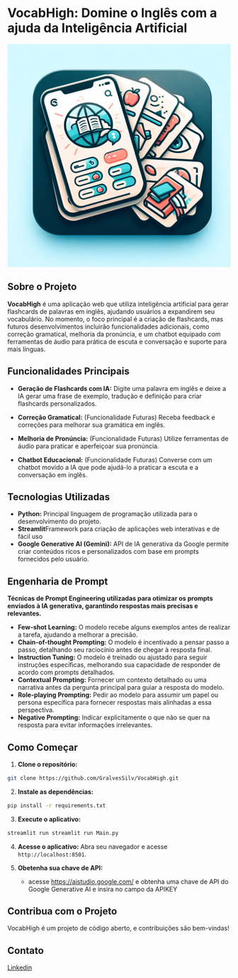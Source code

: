 # VocabHigh: Domine o Inglês com a ajuda da Inteligência Artificial
<div align="center">
    <img src="icon.jpeg"/>
</div>

## Sobre o Projeto
**VocabHigh** é uma aplicação web que utiliza inteligência artificial para gerar flashcards de palavras em inglês, ajudando usuários a expandirem seu vocabulário. No momento, o foco principal é a criação de flashcards, mas futuros desenvolvimentos incluirão funcionalidades adicionais, como correção gramatical, melhoria da pronúncia, e um chatbot equipado com ferramentas de áudio para prática de escuta e conversação e suporte para mais línguas.

## Funcionalidades Principais

* **Geração de Flashcards com IA:** Digite uma palavra em inglês e deixe a IA gerar uma frase de exemplo, tradução e definição para criar flashcards personalizados.
  
* **Correção Gramatical:** (Funcionalidade Futuras) Receba feedback e correções para melhorar sua gramática em inglês.

* **Melhoria de Pronúncia:** (Funcionalidade Futuras) Utilize ferramentas de áudio para praticar e aperfeiçoar sua pronúncia.

* **Chatbot Educacional:** (Funcionalidade Futuras) Converse com um chatbot movido a IA que pode ajudá-lo a praticar a escuta e a conversação em inglês.

## Tecnologias Utilizadas

* **Python:** Principal linguagem de programação utilizada para o desenvolvimento do projeto.
* **Streamlit**Framework para criação de aplicações web interativas e de fácil uso
* **Google Generative AI (Gemini):** API de IA generativa da Google permite criar conteúdos ricos e personalizados com base em prompts fornecidos pelo usuário.

## Engenharia de Prompt
 **Técnicas de Prompt Engineering utilizadas para otimizar os prompts enviados à IA generativa, garantindo respostas mais precisas e relevantes.**
* **Few-shot Learning:** O modelo recebe alguns exemplos antes de realizar a tarefa, ajudando a melhorar a precisão.
* **Chain-of-thought Prompting:** O modelo é incentivado a pensar passo a passo, detalhando seu raciocínio antes de chegar à resposta final.
* **Instruction Tuning:** O modelo é treinado ou ajustado para seguir instruções específicas, melhorando sua capacidade de responder de acordo com prompts detalhados.
* **Contextual Prompting:** Fornecer um contexto detalhado ou uma narrativa antes da pergunta principal para guiar a resposta do modelo.
* **Role-playing Prompting:** Pedir ao modelo para assumir um papel ou persona específica para fornecer respostas mais alinhadas a essa perspectiva.
*  **Negative Prompting:** Indicar explicitamente o que não se quer na resposta para evitar informações irrelevantes.

  ## Como Começar
  1. **Clone o repositório:**

```bash
git clone https://github.com/GralvesSilv/VocabHigh.git
```

2. **Instale as dependências:**

```bash
pip install -r requirements.txt
```
3. **Execute o aplicativo:**

```bash
streamlit run streamlit run Main.py
```

4. **Acesse o aplicativo:** Abra seu navegador e acesse `http://localhost:8501`.

5. **Obetenha sua chave de API:**

    * acesse https://aistudio.google.com/ e obtenha uma chave de API do Google Generative AI e insira no campo da APIKEY

## Contribua com o Projeto
VocabHigh é um projeto de código aberto, e contribuições são bem-vindas!

## Contato
[Linkedin](https://www.linkedin.com/in/gabriel-da-silva-alves-38b223254/)
